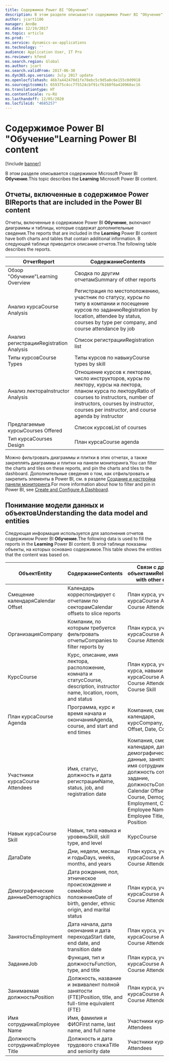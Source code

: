 ```yaml
---
title: Содержимое Power BI "Обучение"
description: В этом разделе описывается содержимое Power BI "Обучение".
author: jcart1106
manager: AnnBe
ms.date: 12/19/2017
ms.topic: article
ms.prod: ''
ms.service: dynamics-ax-applications
ms.technology: ''
audience: Application User, IT Pro
ms.reviewer: kfend
ms.search.region: Global
ms.author: jcart
ms.search.validFrom: 2017-06-30
ms.dyn365.ops.version: July 2017 update
ms.openlocfilehash: 46b7a442470d1fe78ebc5c9d5a0c6e155c0d9918
ms.sourcegitcommit: 659375c4cc7f5524cbf91cf6160f6a410960ac16
ms.translationtype: HT
ms.contentlocale: ru-RU
ms.lasthandoff: 12/05/2020
ms.locfileid: "4685257"
---
```

# <a name="learning-power-bi-content"></a><span data-ttu-id="057a5-103">Содержимое Power BI "Обучение"</span><span class="sxs-lookup"><span data-stu-id="057a5-103">Learning Power BI content</span></span>

[!include [banner](../includes/banner.md)]

<span data-ttu-id="057a5-104">В этом разделе описывается содержимое Microsoft Power BI **Обучение**.</span><span class="sxs-lookup"><span data-stu-id="057a5-104">This topic describes the **Learning** Microsoft Power BI content.</span></span>

## <a name="reports-that-are-included-in-the-power-bi-content"></a><span data-ttu-id="057a5-105">Отчеты, включенные в содержимое Power BI</span><span class="sxs-lookup"><span data-stu-id="057a5-105">Reports that are included in the Power BI content</span></span>

<span data-ttu-id="057a5-106">Отчеты, включенные в содержимое Power BI **Обучение**, включают диаграммы и таблицы, которые содержат дополнительные сведения.</span><span class="sxs-lookup"><span data-stu-id="057a5-106">The reports that are included in the **Learning** Power BI content have both charts and tables that contain additional information.</span></span> <span data-ttu-id="057a5-107">В следующей таблице приводится описание отчетов.</span><span class="sxs-lookup"><span data-stu-id="057a5-107">The following table describes the reports.</span></span>

| <span data-ttu-id="057a5-108">Отчет</span><span class="sxs-lookup"><span data-stu-id="057a5-108">Report</span></span>                | <span data-ttu-id="057a5-109">Содержание</span><span class="sxs-lookup"><span data-stu-id="057a5-109">Contents</span></span> |
|-----------------------|----------|
| <span data-ttu-id="057a5-110">Обзор "Обучение"</span><span class="sxs-lookup"><span data-stu-id="057a5-110">Learning Overview</span></span>     | <span data-ttu-id="057a5-111">Сводка по другим отчетам</span><span class="sxs-lookup"><span data-stu-id="057a5-111">Summary of other reports</span></span> |
| <span data-ttu-id="057a5-112">Анализ курса</span><span class="sxs-lookup"><span data-stu-id="057a5-112">Course Analysis</span></span>       | <span data-ttu-id="057a5-113">Регистрация по местоположению, участник по статусу, курсы по типу в компании и посещение курсов по заданию</span><span class="sxs-lookup"><span data-stu-id="057a5-113">Registration by location, attendee by status, courses by type per company, and course attendance by job</span></span> |
| <span data-ttu-id="057a5-114">Анализ регистрации</span><span class="sxs-lookup"><span data-stu-id="057a5-114">Registration Analysis</span></span> | <span data-ttu-id="057a5-115">Список регистрации</span><span class="sxs-lookup"><span data-stu-id="057a5-115">Registration list</span></span> |
| <span data-ttu-id="057a5-116">Типы курсов</span><span class="sxs-lookup"><span data-stu-id="057a5-116">Course Types</span></span>          | <span data-ttu-id="057a5-117">Типы курсов по навыку</span><span class="sxs-lookup"><span data-stu-id="057a5-117">Course types by skill</span></span> |
| <span data-ttu-id="057a5-118">Анализ лектора</span><span class="sxs-lookup"><span data-stu-id="057a5-118">Instructor Analysis</span></span>   | <span data-ttu-id="057a5-119">Отношение курсов к лекторам, число инструкторов, курсы по лектору, курсы на лектора, планом курса по лектору</span><span class="sxs-lookup"><span data-stu-id="057a5-119">Ratio of courses to instructors, number of instructors, courses by instructor, courses per instructor, and course agenda by instructor</span></span> |
| <span data-ttu-id="057a5-120">Предлагаемые курсы</span><span class="sxs-lookup"><span data-stu-id="057a5-120">Courses Offered</span></span>       | <span data-ttu-id="057a5-121">Список курсов</span><span class="sxs-lookup"><span data-stu-id="057a5-121">List of courses</span></span> |
| <span data-ttu-id="057a5-122">Тип курса</span><span class="sxs-lookup"><span data-stu-id="057a5-122">Courses Design</span></span>        | <span data-ttu-id="057a5-123">План курса</span><span class="sxs-lookup"><span data-stu-id="057a5-123">Course agenda</span></span> |

<span data-ttu-id="057a5-124">Можно фильтровать диаграммы и плитки в этих отчетах, а также закреплять диаграммы и плитки на панели мониторинга.</span><span class="sxs-lookup"><span data-stu-id="057a5-124">You can filter the charts and tiles on these reports, and pin the charts and tiles to the dashboard.</span></span> <span data-ttu-id="057a5-125">Дополнительные сведения о том, как отфильтровать и закрепить элементы в Power BI, см. в разделе [Создание и настройка панели мониторинга](https://powerbi.microsoft.com/guided-learning/powerbi-learning-4-2-create-configure-dashboards).</span><span class="sxs-lookup"><span data-stu-id="057a5-125">For more information about how to filter and pin in Power BI, see [Create and Configure A Dashboard](https://powerbi.microsoft.com/guided-learning/powerbi-learning-4-2-create-configure-dashboards).</span></span>

## <a name="understanding-the-data-model-and-entities"></a><span data-ttu-id="057a5-126">Понимание модели данных и объектов</span><span class="sxs-lookup"><span data-stu-id="057a5-126">Understanding the data model and entities</span></span>

<span data-ttu-id="057a5-127">Следующая информация используется для заполнения отчетов содержимом Power BI **Обучение**.</span><span class="sxs-lookup"><span data-stu-id="057a5-127">The following data is used to fill the reports in the **Learning** Power BI content.</span></span> <span data-ttu-id="057a5-128">В этой таблице показаны объекты, на которых основано содержимое.</span><span class="sxs-lookup"><span data-stu-id="057a5-128">This table shows the entities that the content was based on.</span></span>

| <span data-ttu-id="057a5-129">Объект</span><span class="sxs-lookup"><span data-stu-id="057a5-129">Entity</span></span>           | <span data-ttu-id="057a5-130">Содержание</span><span class="sxs-lookup"><span data-stu-id="057a5-130">Contents</span></span>                                                         | <span data-ttu-id="057a5-131">Связи с другими объектами</span><span class="sxs-lookup"><span data-stu-id="057a5-131">Relationships with other entities</span></span> |
|------------------|------------------------------------------------------------------|-----------------------------------|
| <span data-ttu-id="057a5-132">Смещение календаря</span><span class="sxs-lookup"><span data-stu-id="057a5-132">Calendar Offset</span></span>  | <span data-ttu-id="057a5-133">Календарь корреспондирует с отчетами по секторам</span><span class="sxs-lookup"><span data-stu-id="057a5-133">Calendar offsets to slice reports</span></span>                                | <span data-ttu-id="057a5-134">План курса, участники курса</span><span class="sxs-lookup"><span data-stu-id="057a5-134">Course Agenda, Course Attendees</span></span> |
| <span data-ttu-id="057a5-135">Организация</span><span class="sxs-lookup"><span data-stu-id="057a5-135">Company</span></span>          | <span data-ttu-id="057a5-136">Компании, по которым требуется фильтровать отчеты</span><span class="sxs-lookup"><span data-stu-id="057a5-136">Companies to filter reports by</span></span>                                   | <span data-ttu-id="057a5-137">План курса, участники курса</span><span class="sxs-lookup"><span data-stu-id="057a5-137">Course Agenda, Course Attendees</span></span> |
| <span data-ttu-id="057a5-138">Курс</span><span class="sxs-lookup"><span data-stu-id="057a5-138">Course</span></span>           | <span data-ttu-id="057a5-139">Курс, описание, имя лектора, расположение, комната и статус</span><span class="sxs-lookup"><span data-stu-id="057a5-139">Course, description, instructor name, location, room, and status</span></span> | <span data-ttu-id="057a5-140">План курса, участники курса, навыки курса</span><span class="sxs-lookup"><span data-stu-id="057a5-140">Course Agenda, Course Attendees, Course Skill</span></span> |
| <span data-ttu-id="057a5-141">План курса</span><span class="sxs-lookup"><span data-stu-id="057a5-141">Course Agenda</span></span>    | <span data-ttu-id="057a5-142">Программа, курс и время начала и окончания</span><span class="sxs-lookup"><span data-stu-id="057a5-142">Agenda, course, and start and end times</span></span>                          | <span data-ttu-id="057a5-143">Компания, смещение календаря, курс</span><span class="sxs-lookup"><span data-stu-id="057a5-143">Company, Calendar Offset, Date, Course</span></span> |
| <span data-ttu-id="057a5-144">Участники курса</span><span class="sxs-lookup"><span data-stu-id="057a5-144">Course Attendees</span></span> | <span data-ttu-id="057a5-145">Имя, статус, должность и дата регистрации</span><span class="sxs-lookup"><span data-stu-id="057a5-145">Name, status, job, and registration date</span></span>                         | <span data-ttu-id="057a5-146">Компания, смещение календаря, дата, курсе, демографические данные, занятость, курс, имя сотрудника, должность сотрудника, задание, должность</span><span class="sxs-lookup"><span data-stu-id="057a5-146">Company, Calendar Offset, Date, Course, Demographics, Employment, Course, Employee Name, Employee Title, Job, Position</span></span> |
| <span data-ttu-id="057a5-147">Навык курса</span><span class="sxs-lookup"><span data-stu-id="057a5-147">Course Skill</span></span>     | <span data-ttu-id="057a5-148">Навык, типа навыка и уровень</span><span class="sxs-lookup"><span data-stu-id="057a5-148">Skill, skill type, and level</span></span>                                     | <span data-ttu-id="057a5-149">Курс</span><span class="sxs-lookup"><span data-stu-id="057a5-149">Course</span></span> |
| <span data-ttu-id="057a5-150">Дата</span><span class="sxs-lookup"><span data-stu-id="057a5-150">Date</span></span>             | <span data-ttu-id="057a5-151">Дни, недели, месяцы и годы</span><span class="sxs-lookup"><span data-stu-id="057a5-151">Days, weeks, months, and years</span></span>                                   | <span data-ttu-id="057a5-152">План курса, участники курса</span><span class="sxs-lookup"><span data-stu-id="057a5-152">Course Agenda, Course Attendees</span></span> |
| <span data-ttu-id="057a5-153">Демографические данные</span><span class="sxs-lookup"><span data-stu-id="057a5-153">Demographics</span></span>     | <span data-ttu-id="057a5-154">Дата рождения, пол, этническое происхождение и семейное положение</span><span class="sxs-lookup"><span data-stu-id="057a5-154">Date of birth, gender, ethnic origin, and marital status</span></span>         | <span data-ttu-id="057a5-155">План курса, участники курса</span><span class="sxs-lookup"><span data-stu-id="057a5-155">Course Agenda, Course Attendees</span></span> |
| <span data-ttu-id="057a5-156">Занятость</span><span class="sxs-lookup"><span data-stu-id="057a5-156">Employment</span></span>       | <span data-ttu-id="057a5-157">Дата начала, дата окончания и дата перехода</span><span class="sxs-lookup"><span data-stu-id="057a5-157">Start date, end date, and transition date</span></span>                        | <span data-ttu-id="057a5-158">План курса, участники курса</span><span class="sxs-lookup"><span data-stu-id="057a5-158">Course Agenda, Course Attendees</span></span> |
| <span data-ttu-id="057a5-159">Задание</span><span class="sxs-lookup"><span data-stu-id="057a5-159">Job</span></span>              | <span data-ttu-id="057a5-160">Функция, тип и должность</span><span class="sxs-lookup"><span data-stu-id="057a5-160">Function, type, and title</span></span>                                        | <span data-ttu-id="057a5-161">План курса, участники курса</span><span class="sxs-lookup"><span data-stu-id="057a5-161">Course Agenda, Course Attendees</span></span> |
| <span data-ttu-id="057a5-162">Занимаемая должность</span><span class="sxs-lookup"><span data-stu-id="057a5-162">Position</span></span>         | <span data-ttu-id="057a5-163">Должность, название и эквивалент полной занятости (FTE)</span><span class="sxs-lookup"><span data-stu-id="057a5-163">Position, title, and full-time equivalent (FTE)</span></span>                  | <span data-ttu-id="057a5-164">План курса, участники курса</span><span class="sxs-lookup"><span data-stu-id="057a5-164">Course Agenda, Course Attendees</span></span> |
| <span data-ttu-id="057a5-165">Имя сотрудника</span><span class="sxs-lookup"><span data-stu-id="057a5-165">Employee Name</span></span>    | <span data-ttu-id="057a5-166">Имя, фамилия и ФИО</span><span class="sxs-lookup"><span data-stu-id="057a5-166">First name, last name, and full name</span></span>                             | <span data-ttu-id="057a5-167">Участники курса</span><span class="sxs-lookup"><span data-stu-id="057a5-167">Course Attendees</span></span> |
| <span data-ttu-id="057a5-168">Должность сотрудника</span><span class="sxs-lookup"><span data-stu-id="057a5-168">Employee Title</span></span>   | <span data-ttu-id="057a5-169">Должность и дата трудового стажа</span><span class="sxs-lookup"><span data-stu-id="057a5-169">Title and seniority date</span></span>                                         | <span data-ttu-id="057a5-170">Участники курса</span><span class="sxs-lookup"><span data-stu-id="057a5-170">Course Attendees</span></span> |
